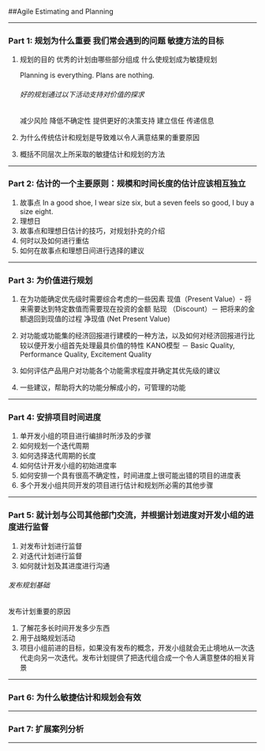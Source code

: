 ##Agile Estimating and Planning

***
### Part 1: 规划为什么重要 我们常会遇到的问题 敏捷方法的目标
1. 规划的目的 优秀的计划由哪些部分组成 什么使规划成为敏捷规划

	Planning is everything. Plans are nothing.
    
    ###### 好的规划通过以下活动支持对价值的探求
    减少风险
    降低不确定性
    提供更好的决策支持
    建立信任
    传递信息

2. 为什么传统估计和规划是导致难以令人满意结果的重要原因
3. 概括不同层次上所采取的敏捷估计和规划的方法



***

### Part 2: 估计的一个主要原则：规模和时间长度的估计应该相互独立
1. 故事点
	In a good shoe, I wear size six, but a seven feels so good, I buy a size eight.
2. 理想日
3. 故事点和理想日估计的技巧，对规划扑克的介绍
4. 何时以及如何进行重估
5. 如何在故事点和理想日间进行选择的建议

***

### Part 3: 为价值进行规划
1. 在为功能确定优先级时需要综合考虑的一些因素
	现值（Present Value）- 将来需要达到特定数值而需要现在投资的金额
    贴现 （Discount）－ 把将来的金额退回到现值的过程
	净现值 (Net Present Value)

2. 对功能或功能集的经济回报进行建模的一种方法，以及如何对经济回报进行比较以便开发小组首先处理最具价值的特性
	KANO模型 － Basic Quality, Performance Quality, Excitement Quality

3. 如何评估产品用户对功能各个功能需求程度并确定其优先级的建议
4. 一些建议，帮助将大的功能分解成小的，可管理的功能

***
### Part 4: 安排项目时间进度
1. 单开发小组的项目进行编排时所涉及的步骤
2. 如何规划一个迭代周期
3. 如何选择迭代周期的长度
4. 如何估计开发小组的初始进度率
5. 如何安排一个具有很高不确定性，时间进度上很可能出错的项目的进度表
6. 多个开发小组共同开发的项目进行估计和规划所必需的其他步骤

***
### Part 5: 就计划与公司其他部门交流，并根据计划进度对开发小组的进度进行监督
1. 对发布计划进行监督
2. 对迭代计划进行监督
3. 如何就计划及其进度进行沟通

###### 发布规划基础
发布计划重要的原因
1. 了解花多长时间开发多少东西
2. 用于战略规划活动
3. 项目小组前进的目标，如果没有发布的概念，开发小组就会无止境地从一次迭代走向另一次迭代。发布计划提供了把迭代组合成一个令人满意整体的相关背景

***
### Part 6: 为什么敏捷估计和规划会有效

***
### Part 7: 扩展案列分析


***

